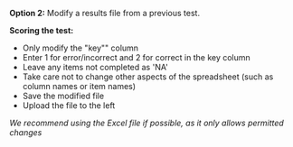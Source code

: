 **Option 2:** Modify a results file from a previous test.

**Scoring the test:**
- Only modify the "key"" column
- Enter 1 for error/incorrect and 2 for correct in the key column
- Leave any items not completed as 'NA'
- Take care not to change other aspects of the spreadsheet (such as column names or item names)
- Save the modified file
- Upload the file to the left

*We recommend using the Excel file if possible, as it only allows permitted changes*